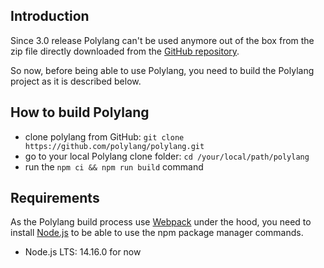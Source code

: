 ## Introduction

Since 3.0 release Polylang can't be used anymore out of the box from the zip file directly downloaded from the [GitHub repository](https://github.com/polylang/polylang).

So now, before being able to use Polylang, you need to build the Polylang project as it is described below.

## How to build Polylang

- clone polylang from GitHub: `git clone https://github.com/polylang/polylang.git`
- go to your local Polylang clone folder: `cd /your/local/path/polylang`
- run the `npm ci && npm run build` command

## Requirements

As the Polylang build process use [Webpack](https://webpack.js.org/) under the hood, you need to install [Node.js](https://nodejs.org/en/) to be able to use the npm package manager commands.

- Node.js LTS: 14.16.0 for now
